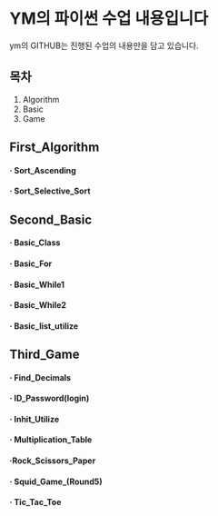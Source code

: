 YM의 파이썬 수업 내용입니다
=============
ym의 GITHUB는 진행된 수업의 내용만을 담고 있습니다.

목차
-------------
1. Algorithm
2. Basic
3. Game

First_Algorithm
-------------
#### · Sort_Ascending
#### · Sort_Selective_Sort

Second_Basic
-------------
#### · Basic_Class
#### · Basic_For
#### · Basic_While1
#### · Basic_While2
#### · Basic_list_utilize

Third_Game
-------------
#### · Find_Decimals
#### · ID_Password(login)
#### · Inhit_Utilize
#### · Multiplication_Table
#### ·Rock_Scissors_Paper
#### · Squid_Game_(Round5)
#### · Tic_Tac_Toe
